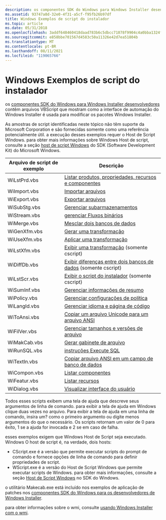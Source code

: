 ```yaml
---
description: os componentes SDK do Windows para Windows Installer desenvolvedores contêm arquivos VBScript que mostram como a interface de automação do Windows Installer é usada para modificar os pacotes Windows Installer.
ms.assetid: 93747a8d-32e0-4f31-a5cf-f95fb26b97df
title: Windows Exemplos de script do instalador
ms.topic: article
ms.date: 05/31/2018
ms.openlocfilehash: 3addf648460418daad783b6c5dbcc71078f9904c4a0bba1324f025896692cd37
ms.sourcegitcommit: e858bbe701567d4583c50a11326e42d7ea51804b
ms.translationtype: MT
ms.contentlocale: pt-BR
ms.lasthandoff: 08/11/2021
ms.locfileid: "119065766"
---
```

# <a name="windows-installer-scripting-examples"></a>Windows Exemplos de script do instalador

os [componentes SDK do Windows para Windows Installer desenvolvedores](platform-sdk-components-for-windows-installer-developers.md) contêm arquivos VBScript que mostram como a interface de automação do Windows Installer é usada para modificar os pacotes Windows Installer.

As amostras de script identificadas neste tópico não têm suporte da Microsoft Corporation e são fornecidas somente como uma referência potencialmente útil. a execução desses exemplos requer o Host de Script Windows. para obter mais informações sobre Windows Host de script, consulte a seção [host de script Windows](/previous-versions//9bbdkx3k(v=vs.85)) do SDK (Software Development Kit) do Microsoft Windows.



| Arquivo de script de exemplo | Descrição                                                                                                 |
|--------------------|-------------------------------------------------------------------------------------------------------------|
| WiLstPrd.vbs       | [Listar produtos, propriedades, recursos e componentes](list-products-properties-features-and-components.md) |
| WiImport.vbs       | [Importar arquivos](import-files.md)                                                                            |
| WiExport.vbs       | [Exportar arquivos](export-files.md)                                                                            |
| WiSubStg.vbs       | [Gerenciar subarmazenamentos](manage-substorages.md)                                                                |
| WiStream.vbs       | [gerenciar Fluxos binários](manage-binary-streams.md)                                                          |
| WiMerge.vbs        | [Mesclar dois bancos de dados](merge-two-databases.md)                                                              |
| WiGenXfm.vbs       | [Gerar uma transformação](generate-a-transform.md)                                                            |
| WiUseXfm.vbs       | [Aplicar uma transformação](apply-a-transform.md)                                                                  |
| WiLstXfm.vbs       | [Exibir uma transformação](view-a-transform.md) (somente cscript)                                                     |
| WiDiffDb.vbs       | [Exibir diferenças entre dois bancos de dados](view-differences-between-two-databases.md) (somente cscript)         |
| WiLstScr.vbs       | [Exibir o script do instalador](view-installer-script.md) (somente cscript)                                           |
| WiSumInf.vbs       | [Gerenciar informações de resumo](manage-summary-information.md)                                                |
| WiPolicy.vbs       | [Gerenciar configurações de política](manage-policy-settings.md)                                                        |
| WiLangId.vbs       | [Gerenciar idioma e página de código](manage-language-and-codepage.md)                                            |
| WiToAnsi.vbs       | [Copiar um arquivo Unicode para um arquivo ANSI](copy-a-unicode-file-to-an-ansi-file.md)                              |
| WiFilVer.vbs       | [Gerenciar tamanhos e versões de arquivo](manage-file-sizes-and-versions.md)                                        |
| WiMakCab.vbs       | [Gerar gabinete de arquivo](generate-file-cabinet.md)                                                          |
| WiRunSQL.vbs       | [instruções Execute SQL](execute-sql-statements.md)                                                        |
| WiTextIn.vbs       | [Copiar arquivo ANSI em um campo de banco de dados](copy-ansi-file-into-a-database-field.md)                            |
| WiCompon.vbs       | [Listar componentes](list-components.md)                                                                      |
| WiFeatur.vbs       | [Listar recursos](list-features.md)                                                                          |
| WiDialog.vbs       | [Visualizar interface do usuário](preview-user-interface.md)                                                        |



 

Todos esses scripts exibem uma tela de ajuda que descreve seus argumentos de linha de comando. para exibir a tela de ajuda em Windows clique duas vezes no arquivo. Para exibir a tela de ajuda em uma linha de comando, insira um? como o primeiro argumento ou digite menos argumentos do que o necessário. Os scripts retornam um valor de 0 para êxito, 1 se a ajuda for invocada e 2 se em caso de falha.

esses exemplos exigem que Windows Host de Script seja executado. Windows O host de script é, na verdade, dois hosts:

-   CScript.exe é a versão que permite executar scripts do prompt de comando e fornece opções de linha de comando para definir propriedades de script.
-   WScript.exe é a versão do Host de Script Windows que permite executar scripts de Windows. para obter mais informações, consulte a seção [Host de Script Windows](/previous-versions//9bbdkx3k(v=vs.85)) no SDK do Windows.

o utilitário Makecab.exe está incluído nos exemplos de aplicação de patches nos [componentes SDK do Windows para os desenvolvedores de Windows Installer](platform-sdk-components-for-windows-installer-developers.md).

para obter informações sobre o wmi, consulte [usando Windows Installer com o wmi](using-windows-installer-with-wmi.md).

 

 
